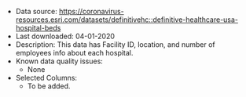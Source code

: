 - Data source: https://coronavirus-resources.esri.com/datasets/definitivehc::definitive-healthcare-usa-hospital-beds
- Last downloaded: 04-01-2020
- Description: This data has Facility ID, location, and number of employees info about each hospital.
- Known data quality issues: 
    - None
- Selected Columns:
    - To be added.
